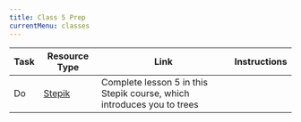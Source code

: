 ```yaml
---
title: Class 5 Prep
currentMenu: classes
---
```


Task | Resource Type | Link | Instructions
|----|---------------|------|-------------|
Do | [Stepik](https://stepik.org/lesson/59060/step/1?unit=36622) | Complete lesson 5 in this Stepik course, which introduces you to trees
